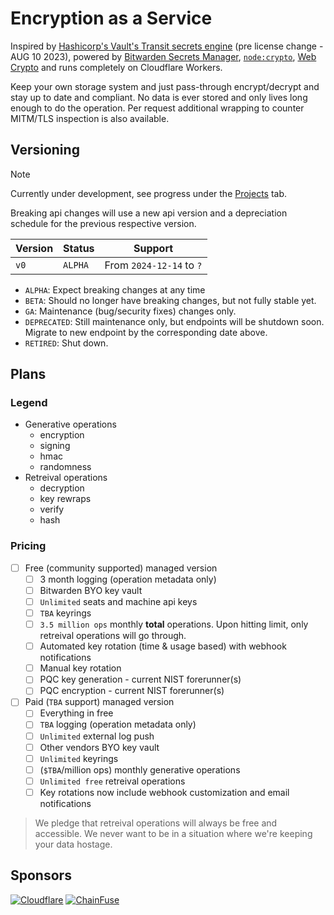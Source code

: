 # Encryption as a Service

Inspired by [Hashicorp's Vault's Transit secrets engine](https://developer.hashicorp.com/vault/docs/v1.14.x/secrets/transit) (pre license change - AUG 10 2023), powered by [Bitwarden Secrets Manager](https://bitwarden.com/products/secrets-manager/), [`node:crypto`](https://nodejs.org/api/crypto.html), [Web Crypto](https://developer.mozilla.org/en-US/docs/Web/API/Web_Crypto_API) and runs completely on Cloudflare Workers.

Keep your own storage system and just pass-through encrypt/decrypt and stay up to date and compliant. No data is ever stored and only lives long enough to do the operation. Per request additional wrapping to counter MITM/TLS inspection is also available.

## Versioning

> [!NOTE]
> Currently under development, see progress under the [Projects](https://github.com/autosec-network/eaas/projects) tab.

Breaking api changes will use a new api version and a depreciation schedule for the previous respective version.

| Version | Status  | Support                  |
| ------- | ------- | ------------------------ |
| `v0`    | `ALPHA` | From `2024-12-14` to `?` |

- `ALPHA`: Expect breaking changes at any time
- `BETA`: Should no longer have breaking changes, but not fully stable yet.
- `GA`: Maintenance (bug/security fixes) changes only.
- `DEPRECATED`: Still maintenance only, but endpoints will be shutdown soon. Migrate to new endpoint by the corresponding date above.
- `RETIRED`: Shut down.

## Plans

### Legend

- Generative operations
    - encryption
    - signing
    - hmac
    - randomness
- Retreival operations
    - decryption
    - key rewraps
    - verify
    - hash

### Pricing

- [ ] Free (community supported) managed version
    - [ ] 3 month logging (operation metadata only)
    - [ ] Bitwarden BYO key vault
    - [ ] `Unlimited` seats and machine api keys
    - [ ] `TBA` keyrings
    - [ ] `3.5 million ops` monthly **total** operations. Upon hitting limit, only retreival operations will go through.
    - [ ] Automated key rotation (time & usage based) with webhook notifications
    - [ ] Manual key rotation
    - [ ] PQC key generation - current NIST forerunner(s)
    - [ ] PQC encryption - current NIST forerunner(s)
- [ ] Paid (`TBA` support) managed version
    - [ ] Everything in free
    - [ ] `TBA` logging (operation metadata only)
    - [ ] `Unlimited` external log push
    - [ ] Other vendors BYO key vault
    - [ ] `Unlimited` keyrings
    - [ ] (`$TBA`/million ops) monthly generative operations
    - [ ] `Unlimited free` retreival operations
    - [ ] Key rotations now include webhook customization and email notifications

> We pledge that retreival operations will always be free and accessible. We never want to be in a situation where we're keeping your data hostage.

## Sponsors

[![Cloudflare](https://github.com/Cloudflare.png?size=75)](https://www.cloudflare.com/developer-expert-program/)
[![ChainFuse](https://github.com/ChainFuse.png?size=75)](https://chainfuse.ai)
